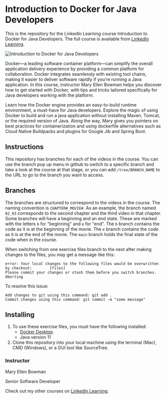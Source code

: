 # Introduction to Docker for Java Developers
This is the repository for the LinkedIn Learning course Introduction to Docker for Java Developers. The full course is available from [LinkedIn Learning][lil-course-url].

![Introduction to Docker for Java Developers][lil-thumbnail-url] 

Docker—a leading software container platform—can simplify the overall application delivery experience by providing a common platform for collaboration. Docker integrates seamlessly with existing tool chains, making it easier to deliver software rapidly if you’re running a Java application. In this course, instructor Mary Ellen Bowman helps you discover how to get started with Docker, with tips and tricks tailored specifically for Java developers working with the platform.

Learn how the Docker engine provides an easy-to-build runtime environment, a must-have for Java developers. Explore the magic of using Docker to build and run a java application without installing Maven, Tomcat, or the required version of Java. Along the way, Mary gives you pointers on best practices for containerization and using dockerfile alternatives such as Cloud Native Buildpacks and plugins for Google Jib and Spring Boot.

## Instructions
This repository has branches for each of the videos in the course. You can use the branch pop up menu in github to switch to a specific branch and take a look at the course at that stage, or you can add `/tree/BRANCH_NAME` to the URL to go to the branch you want to access.

## Branches
The branches are structured to correspond to the videos in the course. The naming convention is `CHAPTER#_MOVIE#`. As an example, the branch named `02_03` corresponds to the second chapter and the third video in that chapter. 
Some branches will have a beginning and an end state. These are marked with the letters `b` for "beginning" and `e` for "end". The `b` branch contains the code as it is at the beginning of the movie. The `e` branch contains the code as it is at the end of the movie. The `main` branch holds the final state of the code when in the course.

When switching from one exercise files branch to the next after making changes to the files, you may get a message like this:

    error: Your local changes to the following files would be overwritten by checkout:        [files]
    Please commit your changes or stash them before you switch branches.
    Aborting

To resolve this issue:
	
    Add changes to git using this command: git add .
	Commit changes using this command: git commit -m "some message"

## Installing
1. To use these exercise files, you must have the following installed:
	- [Docker Desktop](https://www.docker.com/products/docker-desktop)
	- Java version 11
2. Clone this repository into your local machine using the terminal (Mac), CMD (Windows), or a GUI tool like SourceTree.

### Instructor

Mary Ellen Bowman 
                            
Senior Software Developer

                            

Check out my other courses on [LinkedIn Learning](https://www.linkedin.com/learning/instructors/mary-ellen-bowman).

[lil-course-url]: https://www.linkedin.com/learning/introduction-to-docker-for-java-developers
[lil-thumbnail-url]: https://cdn.lynda.com/course/2452212/2452212-1652976316397-16x9.jpg
